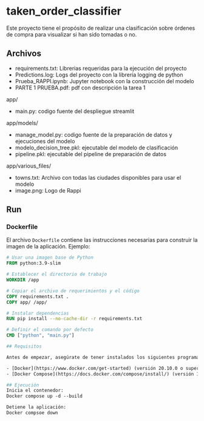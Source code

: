 # taken_order_classifier

Este proyecto tiene el propósito de realizar una clasificación sobre órdenes de compra para visualizar si han sido tomadas o no.


## Archivos

- requirements.txt: Librerias requeridas para la ejecución del proyecto
- Predictions.log: Logs del proyecto con la librería logging de python
- Prueba_RAPPI.ipynb: Jupyter notebook con la construcción del modelo
- PARTE 1 PRUEBA.pdf: pdf con descripción la tarea 1

app/
- main.py: codigo fuente del despliegue streamlit

app/models/
- manage_model.py: codigo fuente de la preparación de datos y ejecuciones del modelo
- modelo_decision_tree.pkl: ejecutable del modelo de clasificación
- pipeline.pkl: ejecutable del pipeline de preparación de datos

app/various_files/
- towns.txt: Archivo con todas las ciudades disponibles para usar el modelo
- image.png: Logo de Rappi


## Run

### Dockerfile

El archivo `Dockerfile` contiene las instrucciones necesarias para construir la imagen de la aplicación. Ejemplo:
```Dockerfile
# Usar una imagen base de Python
FROM python:3.9-slim

# Establecer el directorio de trabajo
WORKDIR /app

# Copiar el archivo de requerimientos y el código
COPY requirements.txt .
COPY app/ /app/

# Instalar dependencias
RUN pip install --no-cache-dir -r requirements.txt

# Definir el comando por defecto
CMD ["python", "main.py"]

## Requisitos

Antes de empezar, asegúrate de tener instalados los siguientes programas en tu máquina:

- [Docker](https://www.docker.com/get-started) (versión 20.10.0 o superior)
- [Docker Compose](https://docs.docker.com/compose/install/) (versión 1.29.0 o superior)

## Ejecución
Inicia el contenedor:
Docker compose up -d --build

Detiene la aplicación:
Docker compsoe down 
